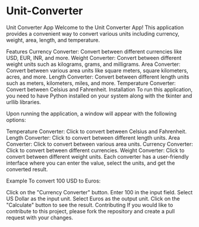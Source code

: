 # Unit-Converter
Unit Converter App
Welcome to the Unit Converter App! This application provides a convenient way to convert various units including currency, weight, area, length, and temperature.

Features
Currency Converter: Convert between different currencies like USD, EUR, INR, and more.
Weight Converter: Convert between different weight units such as kilograms, grams, and milligrams.
Area Converter: Convert between various area units like square meters, square kilometers, acres, and more.
Length Converter: Convert between different length units such as meters, kilometers, miles, and more.
Temperature Converter: Convert between Celsius and Fahrenheit.
Installation
To run this application, you need to have Python installed on your system along with the tkinter and urllib libraries.


Upon running the application, a window will appear with the following options:

Temperature Converter: Click to convert between Celsius and Fahrenheit.
Length Converter: Click to convert between different length units.
Area Converter: Click to convert between various area units.
Currency Converter: Click to convert between different currencies.
Weight Converter: Click to convert between different weight units.
Each converter has a user-friendly interface where you can enter the value, select the units, and get the converted result.

Example
To convert 100 USD to Euros:

Click on the "Currency Converter" button.
Enter 100 in the input field.
Select US Dollar as the input unit.
Select Euros as the output unit.
Click on the "Calculate" button to see the result.
Contributing
If you would like to contribute to this project, please fork the repository and create a pull request with your changes.
